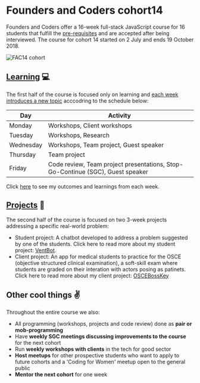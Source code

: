 # Founders and Coders cohort14 
Founders and Coders offer a 16-week full-stack JavaScript course for 16 students that fulfill the [pre-requisites](https://foundersandcoders.com/apply/prerequisites/) and are accepted after being interviewed. 
The course for cohort 14 started on 2 July and ends 19 October 2018.

![FAC14 cohort](https://github.com/njons/Founders-and-Coders-cohort14/blob/master/Learning/img/FAC14_cohort.jpg)
 
## [Learning](https://github.com/njons/Founders-and-Coders-cohort14/tree/master/Learning) :computer:
The first half of the course is focused only on learning and [each week introduces a new topic](https://github.com/njons/Founders-and-Coders-cohort14/tree/master/Learning) acccodring to the schedule below:

Day | Activity
------------ | -----------
Monday | Workshops, Client workshops
Tuesday | Workshops, Research
Wednesday | Workshops, Team project, Guest speaker 
Thursday | Team project
Friday | Code review, Team project presentations, Stop-Go-Continue (SGC), Guest speaker

Click [here](https://github.com/njons/Founders-and-Coders-cohort14/tree/master/Learning) to see my outcomes and learnings from each week.

## [Projects](https://github.com/njons/Founders-and-Coders-cohort14/tree/master/Projects) :hammer:
The second half of the course is focused on two 3-week projects addressing a specific real-world problem: 
* Student project: A chatbot developed to address a problem suggested by one of the students. Click here to read more about my student project: [VentBot](https://github.com/fac-14/Vent-Bot). 
* Client project: An app for medical students to practice for the OSCE (objective structured clinical examination), a soft-skill exam where students are graded on their interation with actors posing as patinets. Click here to read more about my client project: [OSCEBossKey](https://github.com/fac-14/OSCEBossKey)

## Other cool things :v:
Throughout the entire course we also:
* All programming (workshops, projects and code review) done as **pair or mob-programming**
* Have **weekly SGC meetings discussing improvements to the course** for the next cohort
* Run **weekly workshops with clients** in the tech for good sector
* **Host meetups** for other prospective students who want to apply to future cohorts and a 'Coding for Women' meetup open to the general public
* **Mentor the next cohort** for one week
